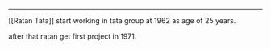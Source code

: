      
 ---    
[[Ratan Tata]]  start working in tata group at 1962 as age of 25 years.   
   
after that ratan get first project in 1971.   

